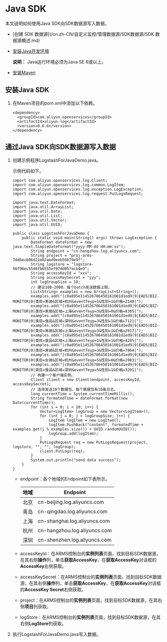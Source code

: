 # Java SDK

本文说明如何使用Java SDK向SDK数据源写入数据。

-   [创建 SDK 数据源](/cn.zh-CN/自定义监控/管理数据源/SDK数据源/SDK 数据源概述.md)
-   [安装Java开发环境](https://www.oracle.com/java/technologies/javase-downloads.html)

    **说明：** Java运行环境必须为Java SE 6或以上。

-   [安装Maven](http://maven.apache.org/download.cgi?__hstc=200028081.1bb630f9cde2cb5f07430159d50a3c91.1524009600081.1524009600082.1524009600083.1&__hssc=200028081.1.1524009600084&__hsfp=1773666937#)

## 安装Java SDK

1.  在Maven项目的pom.xml中添加以下依赖。

    ```
    <dependency>
      <groupId>com.aliyun.openservices</groupId>
      <artifactId>aliyun-log</artifactId>
      <version>0.6.6</version>
    </dependency>
    ```


## 通过Java SDK向SDK数据源写入数据

1.  创建示例程序LogstashForJavaDemo.java。

    示例代码如下。

    ```
    import com.aliyun.openservices.log.Client;
    import com.aliyun.openservices.log.common.LogItem;
    import com.aliyun.openservices.log.exception.LogException;
    import com.aliyun.openservices.log.request.PutLogsRequest;
    
    import java.text.DateFormat;
    import java.util.ArrayList;
    import java.util.Date;
    import java.util.List;
    import java.util.Vector;
    import java.util.UUID;
    
    public class LogstashForJavaDemo {
        public static void main(String[] args) throws LogException {
            DateFormat dateFormat = new java.text.SimpleDateFormat("yyyy-MM-dd HH:mm:ss");
            String endpoint = "cn-hangzhou.log.aliyuncs.com";
            String project = "proj-arms-7dd6ecb06d21e02aed9eeb56b79e9f";
            String logstore = "logstore-56f96ec5546fb6555ef97dd057acb4e9";
            String accessKeyId = "xxx";
            String accessKeySecret = "yyy";
            int logGroupSize = 10;
            // 建议100-2000，每个batch发送数据上限。
            List<String> examples = new ArrayList<String>();
            examples.add("|c0a895e114526786450161001d1ed9|9|EADS|BIZ-MONITOR|0|类目=男装&区域=杭州&eventTeyp=1&性别=1&价格=2140|");
            examples.add("|c0a895e114526786450161001d1ed9|9|EADS|BIZ-MONITOR|0|类目=家居&区域=上海&eventTeyp=3&性别=0&价格=8305|");
            examples.add("|c0a895e114526786450161001d1ed9|9|EADS|BIZ-MONITOR|0|类目=食品&区域=深圳&eventTeyp=3&性别=1&价格=7121|");
            examples.add("|c0a895e114526786450161001d1ed9|9|EADS|BIZ-MONITOR|0|类目=男装&区域=上海&eventTeyp=3&性别=1&价格=2917|");
            examples.add("|c0a895e114526786450161001d1ed9|9|EADS|BIZ-MONITOR|0|类目=食品&区域=上海&eventTeyp=1&性别=1&价格=4285|");
            examples.add("|c0a895e114526786450161001d1ed9|9|EADS|BIZ-MONITOR|0|类目=男装&区域=杭州&eventTeyp=3&性别=1&价格=7864|");
            examples.add("|c0a895e114526786450161001d1ed9|9|EADS|BIZ-MONITOR|0|类目=女装&区域=杭州&eventTeyp=5&性别=0&价格=2983|");
            examples.add("|c0a895e114526786450161001d1ed9|9|EADS|BIZ-MONITOR|0|类目=食品&区域=深圳&eventTeyp=5&性别=1&价格=3201|");
            // 构建一个客户端实例。
            Client client = new Client(endpoint, accessKeyId, accessKeySecret);
            // 连续发送10个数据包，每个数据包有10条日志。
            long currentTime = System.currentTimeMillis();
            String formatedTime = dateFormat.format(new Date(currentTime));
            for (int i = 0; i < 10; i++) {
                Vector<LogItem> logGroup = new Vector<LogItem>();
                for (int j = 0; j < logGroupSize; j++) {
                    LogItem logItem = new LogItem();
                    logItem.PushBack("content", formatedTime + examples.get(j % examples.size()) + UUID.randomUUID());
                    logGroup.add(logItem);
                }
                PutLogsRequest req = new PutLogsRequest(project, logstore, "", "", logGroup);
                client.PutLogs(req);
            }
            System.out.println("send data success");
        }
    }
    ```

    -   endpoint：各个地域的Endpoint如下表所示。

        |地域|Endpoint|
        |--|--------|
        |北京|cn-beijing.log.aliyuncs.com|
        |青岛|cn-qingdao.log.aliyuncs.com|
        |上海|cn-shanghai.log.aliyuncs.com|
        |杭州|cn-hangzhou.log.aliyuncs.com|
        |深圳|cn-shenzhen.log.aliyuncs.com|

    -   accessKeyId：在ARMS控制台的**实例列表**页面，找到目标SDK数据源，在其右侧**操作**列，单击**获取AccessKey**，在**获取AccessKey**对话框的**AccessKey**右侧获取。
    -   accessKeySecret：在ARMS控制台的**实例列表**页面，找到目标SDK数据源，在其右侧**操作**列，单击**获取AccessKey**，在**获取AccessKey**对话框的**AccessKey Secret**右侧获取。
    -   project：在ARMS控制台的**实例列表**页面，找到目标SDK数据源，在其右侧**项目**列获取。
    -   logStore：在ARMS控制台的**实例列表**页面，找到目标SDK数据源，在其右侧**LogStore**列获取。
2.  执行LogstashForJavaDemo.java写入数据。


